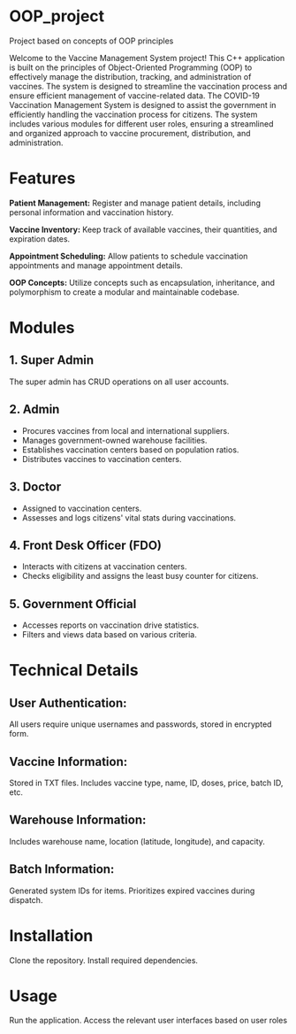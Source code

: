 # OOP_project
Project based on concepts of OOP principles

Welcome to the Vaccine Management System project! This C++ application is built on the principles of Object-Oriented Programming (OOP) to effectively manage the distribution, tracking, and administration of vaccines. The system is designed to streamline the vaccination process and ensure efficient management of vaccine-related data. The COVID-19 Vaccination Management System is designed to assist the government in efficiently handling the vaccination process for citizens. The system includes various modules for different user roles, ensuring a streamlined and organized approach to vaccine procurement, distribution, and administration.

# Features

**Patient Management:**
Register and manage patient details, including personal information and vaccination history.

**Vaccine Inventory:**
Keep track of available vaccines, their quantities, and expiration dates.

**Appointment Scheduling:**
Allow patients to schedule vaccination appointments and manage appointment details.

**OOP Concepts:**
Utilize concepts such as encapsulation, inheritance, and polymorphism to create a modular and maintainable codebase.

# Modules
## 1. Super Admin
The super admin has CRUD operations on all user accounts.
## 2. Admin
- Procures vaccines from local and international suppliers.
- Manages government-owned warehouse facilities.
- Establishes vaccination centers based on population ratios.
- Distributes vaccines to vaccination centers.
## 3. Doctor
- Assigned to vaccination centers.
- Assesses and logs citizens' vital stats during vaccinations.
## 4. Front Desk Officer (FDO)
- Interacts with citizens at vaccination centers.
- Checks eligibility and assigns the least busy counter for citizens.
## 5. Government Official
- Accesses reports on vaccination drive statistics.
- Filters and views data based on various criteria.

# Technical Details

## User Authentication:
All users require unique usernames and passwords, stored in encrypted form.
## Vaccine Information:
Stored in TXT files.
Includes vaccine type, name, ID, doses, price, batch ID, etc.
## Warehouse Information:
Includes warehouse name, location (latitude, longitude), and capacity.
## Batch Information:
Generated system IDs for items.
Prioritizes expired vaccines during dispatch.

# Installation
Clone the repository.
Install required dependencies.

# Usage
Run the application.
Access the relevant user interfaces based on user roles
